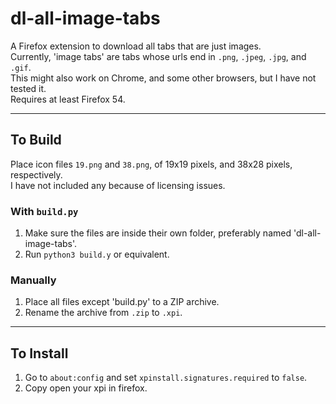 # dl-all-image-tabs
A Firefox extension to download all tabs that are just images.  
Currently, 'image tabs' are tabs whose urls end in `.png`, `.jpeg`, `.jpg`, and `.gif`.  
This might also work on Chrome, and some other browsers, but I have not tested it.  
Requires at least Firefox 54.

---
## To Build

Place icon files `19.png` and `38.png`, of 19x19 pixels, and 38x28 pixels, respectively.  
I have not included any because of licensing issues.

### With `build.py`

1. Make sure the files are inside their own folder, preferably named 'dl-all-image-tabs'.  
2. Run `python3 build.y` or equivalent.  

### Manually

1. Place all files except 'build.py' to a ZIP archive.
2. Rename the archive from `.zip` to `.xpi`.

---

## To Install

1. Go to `about:config` and set `xpinstall.signatures.required` to `false`.  
2. Copy open your xpi in firefox.
